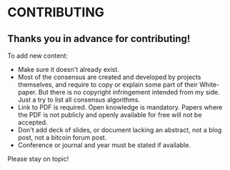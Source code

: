 # CONTRIBUTING

## Thanks you in advance for contributing!

To add new content:

* Make sure it doesn't already exist.
* Most of the consensus are created and developed by projects themselves, and require to copy or explain some part of their White-paper. But there is no copyright infringement intended from my side. Just a try to list all consensus algorithms.
* Link to PDF is required. Open knowledge is mandatory. Papers where the PDF is not publicly and openly available for free will not be accepted.
* Don't add deck of slides, or document lacking an abstract, not a blog post, not a bitcoin forum post.
* Conference or journal and year must be stated if available.

Please stay on topic!

